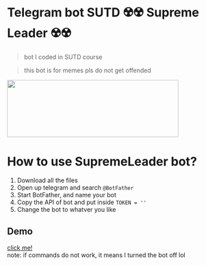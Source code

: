 # Telegram bot SUTD ☢️☢️ Supreme Leader ☢️☢️
> bot I coded in SUTD course

> this bot is for memes pls do not get offended

<img src="https://gifdb.com/images/high/north-korea-kim-jong-un-happily-waving-n81f4ughxtqrtmhw.gif" width="400" height="133.5"/>

# How to use SupremeLeader bot?
1. Download all the files
2. Open up telegram and search `@BotFather`
3. Start BotFather, and name your bot
4. Copy the API of bot and put inside `TOKEN = ''`
5. Change the bot to whatver you like

## Demo
[click me!](https://t.me/SumpreLeader77_bot) <br>
note: if commands do not work, it means I turned the bot off lol
